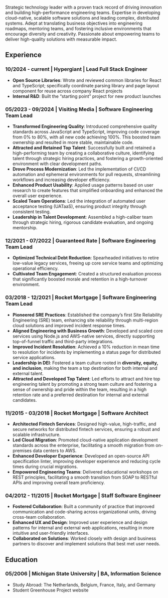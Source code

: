Strategic technology leader with a proven track record of driving innovation and building high-performance engineering teams. Expertise in developing cloud-native, scalable software solutions and leading complex, distributed systems. Adept at translating business objectives into engineering roadmaps, mentoring teams, and fostering inclusive environments that encourage diversity and creativity. Passionate about empowering teams to deliver high-quality solutions with measurable impact.

## Experience

### 10/2024 - current | Hypergiant | __Lead Full Stack Engineer__

- __Open Source Libraries__: Wrote and reviewed common libraries for React and TypeScript; specifically coordinate parsing library and page layout component for reuse across company React projects
- __Internal R&D__: Built the “starting point” project for new product launches

### 05/2023 - 09/2024 | Visiting Media | __Software Engineering Team Lead__

- __Transformed Engineering Quality__: Introduced comprehensive quality standards across JavaScript and TypeScript, improving code coverage from 0% to 80%, with all new code achieving 100%. This boosted team ownership and resulted in more stable, maintainable code.
-	__Attracted and Retained Top Talent__: Successfully built and retained a high-performing team by creating a collaborative culture, identifying talent through strategic hiring practices, and fostering a growth-oriented environment with clear development paths.
- __Drove Process Modernization__: Led the implementation of CI/CD automation and ephemeral environments for pull requests, streamlining workflows and increasing developer efficiency.
- __Enhanced Product Usability__: Applied usage patterns based on user research to create features that simplified onboarding and enhanced the overall user experience.
- __Scaled Team Operations__: Led the integration of automated user acceptance testing (UATaaS), ensuring product integrity through consistent testing.
- __Leadership in Talent Development__: Assembled a high-caliber team through strategic hiring, rigorous candidate evaluation, and ongoing mentorship.

### 12/2021 - 07/2022 | Guaranteed Rate | __Software Engineering Team Lead__

-	__Optimized Technical Debt Reduction__: Spearheaded initiatives to retire low-value legacy services, freeing up core service teams and optimizing operational efficiency.
-	__Cultivated Team Engagement__: Created a structured evaluation process that significantly boosted morale and retention in a high-turnover environment.

### 03/2018 - 12/2021 | Rocket Mortgage | __Software Engineering Team Lead__

-	__Pioneered SRE Practices__: Established the company’s first Site Reliability Engineering (SRE) team, enhancing site reliability through multi-region cloud solutions and improved incident response times.
-	__Aligned Engineering with Business Growth__: Developed and scaled core services using Node.js and AWS-native services, directly supporting top-of-funnel traffic and third-party integrations.
- __Improved Incident Resolution__: Achieved a 10% reduction in mean time to resolution for incidents by implementing a status page for distributed service applications.
-	__Leadership in DEI__: Fostered a team culture rooted in __diversity, equity, and inclusion__, making the team a top destination for both internal and external talent.
-	__Attracted and Developed Top Talent__: Led efforts to attract and hire top engineering talent by promoting a strong team culture and fostering a sense of ownership and pride within the team, resulting in a high retention rate and a preferred destination for internal and external candidates.

### 11/2015 - 03/2018 | Rocket Mortgage | __Software Architect__

- __Architected Fintech Services__: Designed high-value, high-traffic, and secure networks for distributed fintech services, ensuring a robust and scalable infrastructure.
- __Led Cloud Migration__: Promoted cloud-native application development standards across the enterprise, facilitating a smooth migration from on-premises data centers to AWS.
- __Enhanced Developer Experience__: Developed an open-source API specification linter, improving developer experience and reducing cycle times during crucial migrations.
-	__Empowered Engineering Teams__: Delivered educational workshops on REST principles, facilitating a smooth transition from SOAP to RESTful APIs and improving overall team proficiency.

### 04/2012 - 11/2015 | Rocket Mortgage | __Staff Software Engineer__

- __Fostered Collaboration__: Built a community of practice that improved communication and code-sharing across organizational units, driving cross-team collaboration.
- __Enhanced UX and Design__: Improved user experience and design patterns for internal and external web applications, resulting in more intuitive and user-friendly interfaces.
- __Collaborated on Solutions__: Worked closely with design and business partners to discover and implement solutions that best met user needs.

<!-- ### 09/2010 - 04/2012 | Centurion Medical Products | __Senior Software Engineer__

- Directed CMS Selection: Led a data-driven CMS product evaluation, selecting an open-source option that saved millions in licensing and training costs while delivering more value in a shorter timeline.
- Centralized Marketing Resources: Consolidated marketing materials and interactive tools into a single, accessible location, improving access and awareness for field sales teams. -->

<!-- ### 04/2003 - 06/2010 | Michigan State University | __Software Engineer__

- Established JavaScript Development Patterns: Created more responsive applications by reducing round-trip server requests, leading to improved performance and user experience.
- Rebuilt Legacy Systems: Redesigned the database schema using common CMS design patterns, enabling more dynamic data linking and enhancing content search performance.
- Enhanced User Experience and Interface: Refreshed the information architecture based on user behavior, improving usability and ensuring that resources are more accessible and intuitive. -->

## Education

### 05/2006 | Michigan State University | __BA, Information Science__

- Study Abroad: The Netherlands, Belgium, France, Italy, and Germany
- Student Greenhouse Project website

